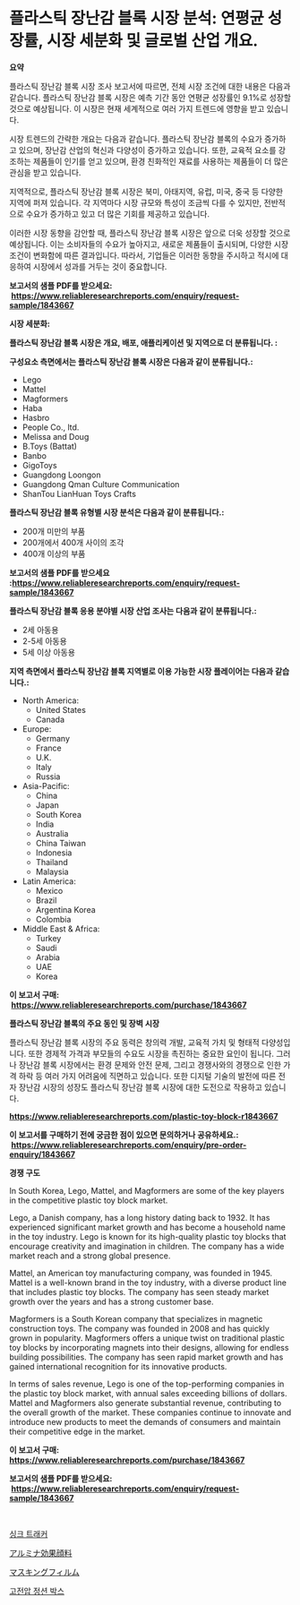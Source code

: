 <p><h1>플라스틱 장난감 블록 시장 분석: 연평균 성장률, 시장 세분화 및 글로벌 산업 개요.</h1></p><p><strong>요약</strong></p>
<p><p>플라스틱 장난감 블록 시장 조사 보고서에 따르면, 전체 시장 조건에 대한 내용은 다음과 같습니다. 플라스틱 장난감 블록 시장은 예측 기간 동안 연평균 성장률인 9.1%로 성장할 것으로 예상됩니다. 이 시장은 현재 세계적으로 여러 가지 트렌드에 영향을 받고 있습니다.</p><p>시장 트렌드의 간략한 개요는 다음과 같습니다. 플라스틱 장난감 블록의 수요가 증가하고 있으며, 장난감 산업의 혁신과 다양성이 증가하고 있습니다. 또한, 교육적 요소를 강조하는 제품들이 인기를 얻고 있으며, 환경 친화적인 재료를 사용하는 제품들이 더 많은 관심을 받고 있습니다.</p><p>지역적으로, 플라스틱 장난감 블록 시장은 북미, 아태지역, 유럽, 미국, 중국 등 다양한 지역에 퍼져 있습니다. 각 지역마다 시장 규모와 특성이 조금씩 다를 수 있지만, 전반적으로 수요가 증가하고 있고 더 많은 기회를 제공하고 있습니다.</p><p>이러한 시장 동향을 감안할 때, 플라스틱 장난감 블록 시장은 앞으로 더욱 성장할 것으로 예상됩니다. 이는 소비자들의 수요가 높아지고, 새로운 제품들이 출시되며, 다양한 시장 조건이 변화함에 따른 결과입니다. 따라서, 기업들은 이러한 동향을 주시하고 적시에 대응하여 시장에서 성과를 거두는 것이 중요합니다.</p></p>
<p><strong>보고서의 샘플 PDF를 받으세요: &nbsp;<a href="https://www.reliableresearchreports.com/enquiry/request-sample/1843667">https://www.reliableresearchreports.com/enquiry/request-sample/1843667</a></strong></p>
<p><strong>시장 세분화:</strong></p>
<p><strong> 플라스틱 장난감 블록 시장은 개요, 배포, 애플리케이션 및 지역으로 더 분류됩니다. :</strong></p>
<p><strong>구성요소 측면에서는 플라스틱 장난감 블록 시장은 다음과 같이 분류됩니다.:</strong></p>
<p><ul><li>Lego</li><li>Mattel</li><li>Magformers</li><li>Haba</li><li>Hasbro</li><li>People Co., ltd.</li><li>Melissa and Doug</li><li>B.Toys (Battat)</li><li>Banbo</li><li>GigoToys</li><li>Guangdong Loongon</li><li>Guangdong Qman Culture Communication</li><li>ShanTou LianHuan Toys Crafts</li></ul></p>
<p><strong> 플라스틱 장난감 블록 유형별 시장 분석은 다음과 같이 분류됩니다.:</strong></p>
<p><ul><li>200개 미만의 부품</li><li>200개에서 400개 사이의 조각</li><li>400개 이상의 부품</li></ul></p>
<p><strong>보고서의 샘플 PDF를 받으세요 :<a href="https://www.reliableresearchreports.com/enquiry/request-sample/1843667">https://www.reliableresearchreports.com/enquiry/request-sample/1843667</a></strong></p>
<p><strong> 플라스틱 장난감 블록 응용 분야별 시장 산업 조사는 다음과 같이 분류됩니다.:</strong></p>
<p><ul><li>2세 아동용</li><li>2-5세 아동용</li><li>5세 이상 아동용</li></ul></p>
<p><strong>지역 측면에서 플라스틱 장난감 블록 지역별로 이용 가능한 시장 플레이어는 다음과 같습니다.:</strong></p>
<p><ul>
    <li>
        North America:
        <ul>
            <li>United States</li>
            <li>Canada</li>
        </ul>
    </li>
    <li>
        Europe:
        <ul>
            <li>Germany</li>
            <li>France</li>
            <li>U.K.</li>
            <li>Italy</li>
            <li>Russia</li>
        </ul>
    </li>
    <li>
        Asia-Pacific:
        <ul>
            <li>China</li>
            <li>Japan</li>
            <li>South Korea</li>
            <li>India</li>
            <li>Australia</li>
            <li>China Taiwan</li>
            <li>Indonesia</li>
            <li>Thailand</li>
            <li>Malaysia</li>
        </ul>
    </li>
    <li>
        Latin America:
        <ul>
            <li>Mexico</li>
            <li>Brazil</li>
            <li>Argentina Korea</li>
            <li>Colombia</li>
        </ul>
    </li>
    <li>
        Middle East & Africa:
        <ul>
            <li>Turkey</li>
            <li>Saudi</li>
            <li>Arabia</li>
            <li>UAE</li>
            <li>Korea</li>
        </ul>
    </li>
    </ul></p>
<p><strong>이 보고서 구매: &nbsp;<a href="https://www.reliableresearchreports.com/purchase/1843667">https://www.reliableresearchreports.com/purchase/1843667</a></strong></p>
<p><strong>플라스틱 장난감 블록의 주요 동인 및 장벽 시장</strong></p>
<p><p>플라스틱 장난감 블록 시장의 주요 동력은 창의력 개발, 교육적 가치 및 형태적 다양성입니다. 또한 경제적 가격과 부모들의 수요도 시장을 촉진하는 중요한 요인이 됩니다. 그러나 장난감 블록 시장에서는 환경 문제와 안전 문제, 그리고 경쟁사와의 경쟁으로 인한 가격 하락 등 여러 가지 어려움에 직면하고 있습니다. 또한 디지털 기술의 발전에 따른 전자 장난감 시장의 성장도 플라스틱 장난감 블록 시장에 대한 도전으로 작용하고 있습니다.</p></p>
<p><strong><a href="https://www.reliableresearchreports.com/plastic-toy-block-r1843667">https://www.reliableresearchreports.com/plastic-toy-block-r1843667</a></strong></p>
<p><strong>이 보고서를 구매하기 전에 궁금한 점이 있으면 문의하거나 공유하세요.: &nbsp;<a href="https://www.reliableresearchreports.com/enquiry/pre-order-enquiry/1843667">https://www.reliableresearchreports.com/enquiry/pre-order-enquiry/1843667</a></strong></p>
<p><strong>경쟁 구도</strong></p>
<p><p>In South Korea, Lego, Mattel, and Magformers are some of the key players in the competitive plastic toy block market. </p><p>Lego, a Danish company, has a long history dating back to 1932. It has experienced significant market growth and has become a household name in the toy industry. Lego is known for its high-quality plastic toy blocks that encourage creativity and imagination in children. The company has a wide market reach and a strong global presence.</p><p>Mattel, an American toy manufacturing company, was founded in 1945. Mattel is a well-known brand in the toy industry, with a diverse product line that includes plastic toy blocks. The company has seen steady market growth over the years and has a strong customer base.</p><p>Magformers is a South Korean company that specializes in magnetic construction toys. The company was founded in 2008 and has quickly grown in popularity. Magformers offers a unique twist on traditional plastic toy blocks by incorporating magnets into their designs, allowing for endless building possibilities. The company has seen rapid market growth and has gained international recognition for its innovative products.</p><p>In terms of sales revenue, Lego is one of the top-performing companies in the plastic toy block market, with annual sales exceeding billions of dollars. Mattel and Magformers also generate substantial revenue, contributing to the overall growth of the market. These companies continue to innovate and introduce new products to meet the demands of consumers and maintain their competitive edge in the market.</p></p>
<p><strong>이 보고서 구매: &nbsp; <a href="https://www.reliableresearchreports.com/purchase/1843667">https://www.reliableresearchreports.com/purchase/1843667</a></strong></p>
<p><strong>보고서의 샘플 PDF를 받으세요: &nbsp;<a href="https://www.reliableresearchreports.com/enquiry/request-sample/1843667">https://www.reliableresearchreports.com/enquiry/request-sample/1843667</a></strong><strong></strong></p>
<p>&nbsp;</p>
<p><p><a href="https://medium.com/@wilsoniehn789562023/%EC%8B%B1%ED%81%AC-%ED%8A%B8%EB%9E%98%EC%BB%A4-%EC%8B%9C%EC%9E%A5-%EA%B2%BD%EC%9F%81-%EB%B6%84%EC%84%9D-%EC%8B%9C%EC%9E%A5-%EB%8F%99%ED%96%A5-%EB%B0%8F-2031%EB%85%84%EA%B9%8C%EC%A7%80%EC%9D%98-%EC%98%88%EC%B8%A1-845e53580ac4">싱크 트래커</a></p><p><a href="https://medium.com/@levihamilton5801940/%E3%82%A2%E3%83%AB%E3%83%9F%E3%83%8A%E5%8A%B9%E6%9E%9C%E9%A1%94%E6%96%99%E5%B8%82%E5%A0%B4-2031%E5%B9%B4%E3%81%BE%E3%81%A7%E3%81%AE%E6%88%90%E5%8A%9F%E3%81%99%E3%82%8B%E3%83%93%E3%82%B8%E3%83%8D%E3%82%B9%E6%88%A6%E7%95%A5%E3%81%AE%E9%8D%B5%E3%82%92%E4%BA%88%E6%B8%AC-73feae946865">アルミナ効果顔料</a></p><p><a href="https://medium.com/@aaronanfotrrd897367/%E3%83%9E%E3%82%B9%E3%82%AD%E3%83%B3%E3%82%B0%E3%83%95%E3%82%A3%E3%83%AB%E3%83%A0%E5%B8%82%E5%A0%B4%E8%A6%8F%E6%A8%A1%E3%81%8A%E3%82%88%E3%81%B3%E5%B8%82%E5%A0%B4%E5%8B%95%E5%90%91-%E5%AE%8C%E5%85%A8%E3%81%AA%E6%A5%AD%E7%95%8C%E6%A6%82%E8%A6%81-2024%E5%B9%B4%E3%81%8B%E3%82%892031%E5%B9%B4-1209bc52d067">マスキングフィルム</a></p><p><a href="https://medium.com/@jodyomenick905/%EA%B3%A0%EC%95%95-%EC%A0%91%EC%86%8D%EB%B0%95%EC%8A%A4-%EC%8B%9C%EC%9E%A5-%EB%B6%84%EC%84%9D-%EB%B0%8F-%EA%B7%9C%EB%AA%A8-%EC%98%88%EC%B8%A1%EC%9D%80-2024%EB%85%84%EB%B6%80%ED%84%B0-2031%EB%85%84%EA%B9%8C%EC%A7%80%EC%9E%85%EB%8B%88%EB%8B%A4-b975f8a377d9">고전압 정션 박스</a></p></p>